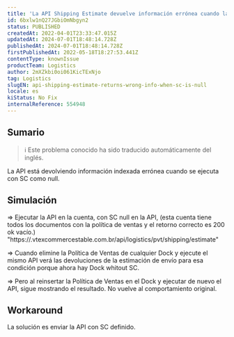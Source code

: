 ```yaml
---
title: 'La API Shipping Estimate devuelve información errónea cuando la SC es nula'
id: 6bxlw1nQ27JGbiOmNbgyn2
status: PUBLISHED
createdAt: 2022-04-01T23:33:47.015Z
updatedAt: 2024-07-01T18:48:14.728Z
publishedAt: 2024-07-01T18:48:14.728Z
firstPublishedAt: 2022-05-18T18:27:53.441Z
contentType: knownIssue
productTeam: Logistics
author: 2mXZkbi0oi061KicTExNjo
tag: Logistics
slugEN: api-shipping-estimate-returns-wrong-info-when-sc-is-null
locale: es
kiStatus: No Fix
internalReference: 554948
---
```


## Sumario

>ℹ️ Este problema conocido ha sido traducido automáticamente del inglés.



La API está devolviendo información indexada errónea cuando se ejecuta con SC como null.



## Simulación



=> Ejecutar la API en la cuenta, con SC null en la API, (esta cuenta tiene todos los documentos con la política de ventas y el retorno correcto es 200 ok vacío.)
"https://.vtexcommercestable.com.br/api/logistics/pvt/shipping/estimate"

=> Cuando elimine la Política de Ventas de cualquier Dock y ejecute el mismo API verá las devoluciones de la estimación de envío para esa condición porque ahora hay Dock whitout SC.

=> Pero al reinsertar la Política de Ventas en el Dock y ejecutar de nuevo el API, sigue mostrando el resultado. No vuelve al comportamiento original.



## Workaround


La solución es enviar la API con SC definido.

